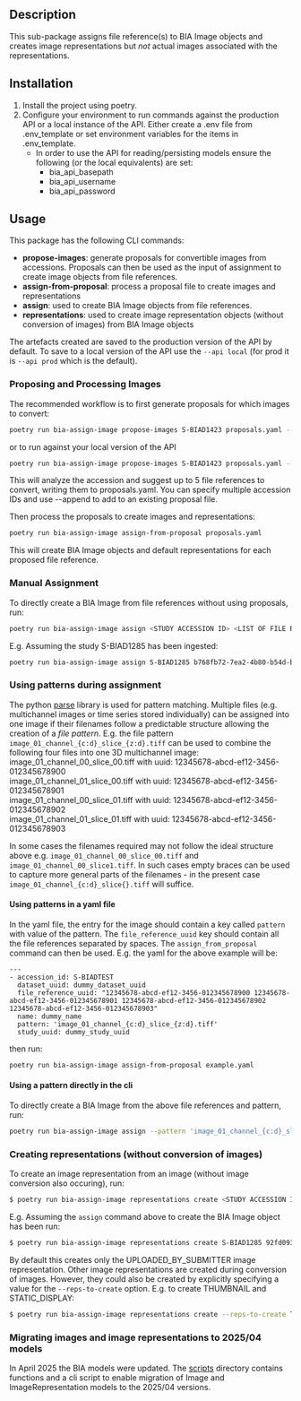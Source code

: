 ## Description
This sub-package assigns file reference(s) to BIA Image objects and creates image representations but *not* actual images associated with the representations.

## Installation
1. Install the project using poetry.
2. Configure your environment to run commands against the production API or a local instance of the API.
   Either create a .env file from .env_template or set environment variables for the items in .env_template.
    * In order to use the API for reading/persisting models ensure the following (or the local equivalents) are set:
        - bia_api_basepath
        - bia_api_username
        - bia_api_password

## Usage
This package has the following CLI commands:
 * **propose-images**: generate proposals for convertible images from accessions. Proposals can then be used as the input of assignment to create image objects from file references.
 * **assign-from-proposal**: process a proposal file to create images and representations
 * **assign**: used to create BIA Image objects from file references.
 * **representations**: used to create image representation objects (without conversion of images) from BIA Image objects

The artefacts created are saved to the production version of the API by default. To save to a local
version of the API use the `--api local` (for prod it is `--api prod` which is the default).

### Proposing and Processing Images
The recommended workflow is to first generate proposals for which images to convert:

```sh
poetry run bia-assign-image propose-images S-BIAD1423 proposals.yaml --max-items 5
```
or to run against your local version of the API
```sh
poetry run bia-assign-image propose-images S-BIAD1423 proposals.yaml --max-items 5 --api local
```

This will analyze the accession and suggest up to 5 file references to convert, writing them to proposals.yaml.
You can specify multiple accession IDs and use --append to add to an existing proposal file.

Then process the proposals to create images and representations:

```sh
poetry run bia-assign-image assign-from-proposal proposals.yaml
```

This will create BIA Image objects and default representations for each proposed file reference.

### Manual Assignment
To directly create a BIA Image from file references without using proposals, run:
```sh
poetry run bia-assign-image assign <STUDY ACCESSION ID> <LIST OF FILE REFERENCE UUIDS>
```
E.g. Assuming the study S-BIAD1285 has been ingested:
```sh
poetry run bia-assign-image assign S-BIAD1285 b768fb72-7ea2-4b80-b54d-bdf5ca280bfd
```

### Using patterns during assignment
The python [parse](https://github.com/r1chardj0n3s/parse) library is used for pattern matching. Multiple files (e.g. multichannel images or time series stored individually) can be assigned into one image if their filenames follow a predictable structure allowing the creation of a *file pattern*. E.g. the file pattern `image_01_channel_{c:d}_slice_{z:d}.tiff` can be used to combine the following four files into one 3D multichannel image:<br>
 image_01_channel_00_slice_00.tiff with uuid: 12345678-abcd-ef12-3456-012345678900<br>
 image_01_channel_01_slice_00.tiff with uuid: 12345678-abcd-ef12-3456-012345678901<br>
 image_01_channel_00_slice_01.tiff with uuid: 12345678-abcd-ef12-3456-012345678902<br>
 image_01_channel_01_slice_01.tiff with uuid: 12345678-abcd-ef12-3456-012345678903<br>

 In some cases the filenames required may not follow the ideal structure above e.g. `image_01_channel_00_slice_00.tiff` and `image_01_channel_00_slice1.tiff`. In such cases empty braces can be used to capture more general parts of the filenames - in the present case `image_01_channel_{c:d}_slice{}.tiff` will suffice.
#### Using patterns in a yaml file
In the yaml file, the entry for the image should contain a key called `pattern` with value of the pattern. The `file_reference_uuid` key should contain all the file references separated by spaces. The `assign_from_proposal` command can then be used. E.g. the yaml for the above example will be:
```
---
- accession_id: S-BIADTEST
  dataset_uuid: dummy_dataset_uuid
  file_reference_uuid: "12345678-abcd-ef12-3456-012345678900 12345678-abcd-ef12-3456-012345678901 12345678-abcd-ef12-3456-012345678902 12345678-abcd-ef12-3456-012345678903"
  name: dummy_name
  pattern: 'image_01_channel_{c:d}_slice_{z:d}.tiff'
  study_uuid: dummy_study_uuid
```
then run:
```sh
poetry run bia-assign-image assign-from-proposal example.yaml
```

#### Using a pattern directly in the cli
To directly create a BIA Image from the above file references and pattern, run:
```sh
poetry run bia-assign-image assign --pattern 'image_01_channel_{c:d}_slice_{z:d}.tiff' S-BIADTEST 12345678-abcd-ef12-3456-012345678900 12345678-abcd-ef12-3456-012345678901 12345678-abcd-ef12-3456-012345678902 12345678-abcd-ef12-3456-012345678903
```

### Creating representations (without conversion of images)
To create an image representation from an image (without image conversion also occuring), run:
``` sh
$ poetry run bia-assign-image representations create <STUDY ACCESSION ID> <IMAGE UUID>
```
E.g. Assuming the `assign` command above to create the BIA Image object has been run:
```sh
$ poetry run bia-assign-image representations create S-BIAD1285 92fd093d-c8d2-4d89-ba28-9a9891cec73f
```

By default this creates only the UPLOADED_BY_SUBMITTER image representation. Other image representations are
created during conversion of images. However, they could also be created by explicitly specifying a
value for the `--reps-to-create` option. E.g. to create THUMBNAIL and STATIC_DISPLAY:
```sh
$ poetry run bia-assign-image representations create --reps-to-create THUMBNAIL --reps-to-create STATIC_DISPLAY S-BIAD1285 92fd093d-c8d2-4d89-ba28-9a9891cec73f
```

### Migrating images and image representations to 2025/04 models
In April 2025 the BIA models were updated. The [scripts](./scripts) directory contains functions and a cli script to enable migration of Image and ImageRepresentation models to the 2025/04 versions.
